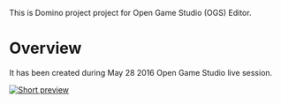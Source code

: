 
This is Domino project project for Open Game Studio (OGS) Editor.

Overview
========

It has been created during May 28 2016 Open Game Studio live session.

[![Short preview](img/ls.gif)](https://youtu.be/8gHYOkMRoos)
